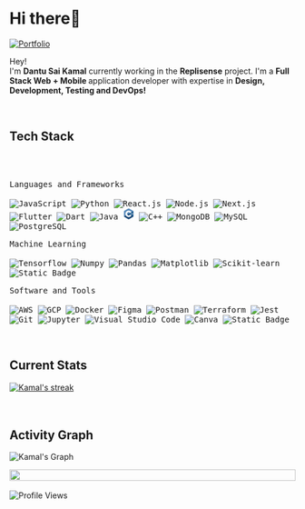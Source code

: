 <h1>Hi there👋</h1>

<!-- Header Links -->
[![Portfolio](https://img.shields.io/badge/-Portfolio-red?style=flat&logo=appveyor&logoColor=white)](https://portfolio-hrhib0gij-dantusaikamals-projects.vercel.app/)


<!-- Short Bio -->
<p>Hey! </br> I'm <b>Dantu Sai Kamal</b> currently working in the <b>Replisense</b> project. I'm a <b>Full Stack Web + Mobile </b>application developer with expertise in <b>Design, Development, Testing and DevOps! </b> </p>


<!-- Tech Stack -->
</br>
<h2>Tech Stack</h2>

<div>
	<p style="display: inline-block;">
	<p>
		<kbd>
			<kbd>Languages and Frameworks</kbd>
			<br>
			<br>
    <img alt="JavaScript" src="https://img.shields.io/badge/JavaScript-05122A?style=flat&logo=javascript">
    <img alt="Python" src="https://img.shields.io/badge/Python-05122A?style=flat&logo=python">
    <img alt="React.js" src="https://img.shields.io/badge/React-05122A?style=flat&logo=react">
    <img alt="Node.js" src="https://img.shields.io/badge/Node.js-05122A?style=flat&logo=node.js">
    <img alt="Next.js" src="https://img.shields.io/badge/Next.js-05122A?style=flat&logo=next.js">
    <img alt="Flutter" src="https://img.shields.io/badge/Flutter-05122A?style=flat&logo=flutter">
    <img alt="Dart" src="https://img.shields.io/badge/Dart-05122A?style=flat&logo=dart">
    <img alt="Java" src="https://img.shields.io/badge/Java-05122A?style=flat&logo=java">
    <img height="20" src="https://raw.githubusercontent.com/github/explore/80688e429a7d4ef2fca1e82350fe8e3517d3494d/topics/cpp/cpp.png">
    <img alt="C++" src="https://img.shields.io/badge/C++-05122A?style=flat&logo=c%2b%2b">
    <img alt="MongoDB" src="https://img.shields.io/badge/MongoDB-05122A?style=flat&logo=mongodb">
    <img alt="MySQL" src="https://img.shields.io/badge/MySQL-05122A?style=flat&logo=mysql">
    <img alt="PostgreSQL" src="https://img.shields.io/badge/PostgreSQL-05122A?style=flat&logo=postgresql">
		</kbd>
	</p>
	<p>
		<kbd>
			<kbd>Machine Learning</kbd>
			<br>
			<br>
			<img alt="Tensorflow" src="https://img.shields.io/badge/Tensorflow-05122A?style=flat&logo=tensorflow">
			<img alt="Numpy" src="https://img.shields.io/badge/Numpy-05122A?style=flat&logo=numpy">
			<img alt="Pandas" src="https://img.shields.io/badge/Pandas-05122A?style=flat&logo=Pandas">
			<img alt="Matplotlib" src="https://img.shields.io/badge/Matplotlib-05122A?style=flat">
			<img alt="Scikit-learn" src="https://img.shields.io/badge/Scikit--learn-05122A?style=flat&logo=Scikit-learn">
			<img alt="Static Badge" src="https://img.shields.io/badge/OpenCV-05122A?style=flat&logo=OpenCV">
		</kbd>
	</p>
	<p>
	</p>
	<p>
		<kbd>
			<kbd>Software and Tools</kbd>
			<br>
			<br>
      <img alt="AWS" src="https://img.shields.io/badge/AWS-05122A?style=flat&logo=amazon-aws">
      <img alt="GCP" src="https://img.shields.io/badge/GCP-05122A?style=flat&logo=google-cloud">
      <img alt="Docker" src="https://img.shields.io/badge/Docker-05122A?style=flat&logo=docker">
      <img alt="Figma" src="https://img.shields.io/badge/Figma-05122A?style=flat&logo=figma">
      <img alt="Postman" src="https://img.shields.io/badge/Postman-05122A?style=flat&logo=postman">
      <img alt="Terraform" src="https://img.shields.io/badge/Terraform-05122A?style=flat&logo=terraform">
      <img alt="Jest" src="https://img.shields.io/badge/Jest-05122A?style=flat&logo=jest">
			<img alt="Git" src="https://img.shields.io/badge/Git-05122A?style=flat&logo=Git">
			<img alt="Jupyter" src="https://img.shields.io/badge/Jupyter-05122A?style=flat&logo=Jupyter">
			<img alt="Visual Studio Code" src="https://img.shields.io/badge/Visual%20Studio%20Code-05122A?style=flat&logo=Visual%20Studio%20Code">
			<img alt="Canva" src="https://img.shields.io/badge/Canva-05122A?style=flat&logo=Canva">
			<img alt="Static Badge" src="https://img.shields.io/badge/Google%20Colab-05122A?style=flat&logo=Google%20Colab">
		</kbd>
	</p>
<!--<kbd>
			<kbd>Cloud</kbd>
			<br>
			<br>
<kbd>
  <img alt="AWS" src="https://img.shields.io/badge/Cloud-AWS-informational?style=flat&logo=amazon-aws&logoColor=white&color=6aa6f8">
</kbd>
<kbd>
  <img alt="SageMaker" src="https://img.shields.io/badge/ML-SageMaker-informational?style=flat&logo=amazon-aws&logoColor=white&color=6aa6f8">
</kbd>
<kbd>
  <img alt="API Gateway" src="https://img.shields.io/badge/API-Gateway-informational?style=flat&logo=amazon-api-gateway&logoColor=white&color=6aa6f8">
</kbd>
<kbd>
  <img alt="DynamoDB" src="https://img.shields.io/badge/Database-DynamoDB-informational?style=flat&logo=amazon-dynamodb&logoColor=white&color=6aa6f8">
</kbd>
<kbd>
  <img alt="Lambda" src="https://img.shields.io/badge/Compute-AWS_Lambda-informational?style=flat&logo=aws-lambda&logoColor=white&color=6aa6f8">
</kbd>
<kbd>
  <img alt="ECS Fargate" src="https://img.shields.io/badge/Container-ECS_Fargate-informational?style=flat&logo=amazon-ecs&logoColor=white&color=6aa6f8">
</kbd>
<kbd>
  <img alt="SQS" src="https://img.shields.io/badge/Queue-SQS-informational?style=flat&logo=amazon-sqs&logoColor=white&color=6aa6f8">
</kbd>
<kbd>
  <img alt="SNS" src="https://img.shields.io/badge/Pub/Sub-SNS-informational?style=flat&logo=amazon-sns&logoColor=white&color=6aa6f8">
</kbd>
<kbd>
  <img alt="S3" src="https://img.shields.io/badge/Storage-S3-informational?style=flat&logo=amazon-s3&logoColor=white&color=6aa6f8">
</kbd>
<kbd>
  <img alt="IAM" src="https://img.shields.io/badge/Security-IAM-informational?style=flat&logo=amazon-iam&logoColor=white&color=6aa6f8">
</kbd>
<kbd>
  <img alt="VPC" src="https://img.shields.io/badge/Network-VPC-informational?style=flat&logo=amazon-vpc&logoColor=white&color=6aa6f8">
</kbd>
<kbd>
  <img alt="CloudWatch" src="https://img.shields.io/badge/Monitoring-CloudWatch-informational?style=flat&logo=amazon-cloudwatch&logoColor=white&color=6aa6f8">
</kbd>
		</kbd> -->
    </p>
</div>


<!-- Current Stats card -->
</br>
<h2>Current Stats</h2>

<div>
<a href="https://github.com/saikamal-replicantsys">
      <img alt="Kamal's streak" src="https://github-readme-streak-stats-9m8ugfa77-denvercoder1.vercel.app/?user=saikamal-replicantsys&theme=monokai-metallian&border_radius=0&card_width=417&card_height=194&background=0D1017&fire=E8EDF3&currStreakNum=E8EDF3&sideNums=E8EDF3&currStreakLabel=E8EDF3&sideLabels=E8EDF3F0&dates=E8EDF3D5&ring=E8EDF3F0&card_width=400&card_height=195"/>
    </a>
</div>



<!-- Activity Graph card -->
</br>
</br>
<h2>Activity Graph</h2>

![Kamal's Graph](https://github-readme-activity-graph.vercel.app/graph?username=saikamal-replicantsys&custom_title=Kamal's%20GitHub%20Activity%20Graph&bg_color=0d1017&color=e8edf3&line=e8edf3&point=e8edf3&area_color=FFFFFF&title_color=FFFFFF&area=true)

<img src="https://i.imgur.com/dBaSKWF.gif" height="20" width="100%">

![Profile Views](https://komarev.com/ghpvc/?username=saikamal-replicantsys&style=flat&labelolor=05122A&color=05122A)

